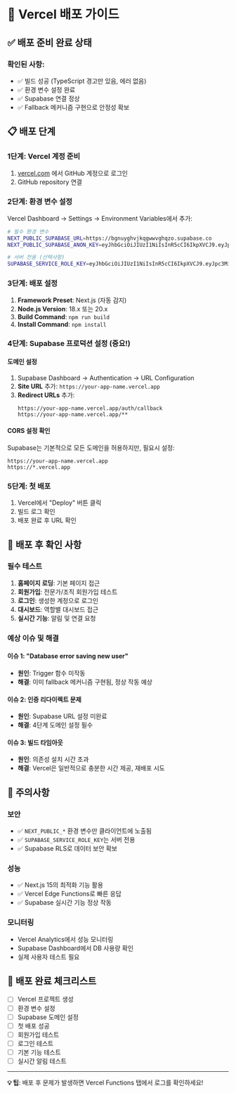 # 🚀 Vercel 배포 가이드

## ✅ 배포 준비 완료 상태

### 확인된 사항:
- ✅ 빌드 성공 (TypeScript 경고만 있음, 에러 없음)
- ✅ 환경 변수 설정 완료
- ✅ Supabase 연결 정상
- ✅ Fallback 메커니즘 구현으로 안정성 확보

## 📋 배포 단계

### 1단계: Vercel 계정 준비
1. [vercel.com](https://vercel.com) 에서 GitHub 계정으로 로그인
2. GitHub repository 연결

### 2단계: 환경 변수 설정
Vercel Dashboard → Settings → Environment Variables에서 추가:

```bash
# 필수 환경 변수
NEXT_PUBLIC_SUPABASE_URL=https://bgnuyghvjkqgwwvghqzo.supabase.co
NEXT_PUBLIC_SUPABASE_ANON_KEY=eyJhbGciOiJIUzI1NiIsInR5cCI6IkpXVCJ9.eyJpc3MiOiJzdXBhYmFzZSIsInJlZiI6ImJnbnV5Z2h2amtxZ3d3dmdocXpvIiwicm9sZSI6ImFub24iLCJpYXQiOjE3NTQxNDg5NDAsImV4cCI6MjA2OTcyNDk0MH0.hLBPh0CUK1vVyHOvw2Ns6XpoP7YIz-8pYJga0VucJjE

# 서버 전용 (선택사항)
SUPABASE_SERVICE_ROLE_KEY=eyJhbGciOiJIUzI1NiIsInR5cCI6IkpXVCJ9.eyJpc3MiOiJzdXBhYmFzZSIsInJlZiI6ImJnbnV5Z2h2amtxZ3d3dmdocXpvIiwicm9sZSI6InNlcnZpY2Vfcm9sZSIsImlhdCI6MTc1NDE0ODk0MCwiZXhwIjoyMDY5NzI0OTQwfQ.9-syW-5L08gswTk5gr4od8ft4BUeXrd8bo6GMpNrKbQ
```

### 3단계: 배포 설정
1. **Framework Preset**: Next.js (자동 감지)
2. **Node.js Version**: 18.x 또는 20.x
3. **Build Command**: `npm run build`
4. **Install Command**: `npm install`

### 4단계: Supabase 프로덕션 설정 (중요!)

#### 도메인 설정
1. Supabase Dashboard → Authentication → URL Configuration
2. **Site URL** 추가: `https://your-app-name.vercel.app`
3. **Redirect URLs** 추가:
   ```
   https://your-app-name.vercel.app/auth/callback
   https://your-app-name.vercel.app/**
   ```

#### CORS 설정 확인
Supabase는 기본적으로 모든 도메인을 허용하지만, 필요시 설정:
```
https://your-app-name.vercel.app
https://*.vercel.app
```

### 5단계: 첫 배포
1. Vercel에서 "Deploy" 버튼 클릭
2. 빌드 로그 확인
3. 배포 완료 후 URL 확인

## 🔧 배포 후 확인 사항

### 필수 테스트
1. **홈페이지 로딩**: 기본 페이지 접근
2. **회원가입**: 전문가/조직 회원가입 테스트
3. **로그인**: 생성한 계정으로 로그인
4. **대시보드**: 역할별 대시보드 접근
5. **실시간 기능**: 알림 및 연결 요청

### 예상 이슈 및 해결

#### 이슈 1: "Database error saving new user"
- **원인**: Trigger 함수 미작동
- **해결**: 이미 fallback 메커니즘 구현됨, 정상 작동 예상

#### 이슈 2: 인증 리다이렉트 문제
- **원인**: Supabase URL 설정 미완료
- **해결**: 4단계 도메인 설정 필수

#### 이슈 3: 빌드 타임아웃
- **원인**: 의존성 설치 시간 초과
- **해결**: Vercel은 일반적으로 충분한 시간 제공, 재배포 시도

## 🚨 주의사항

### 보안
- ✅ `NEXT_PUBLIC_*` 환경 변수만 클라이언트에 노출됨
- ✅ `SUPABASE_SERVICE_ROLE_KEY`는 서버 전용
- ✅ Supabase RLS로 데이터 보안 확보

### 성능
- ✅ Next.js 15의 최적화 기능 활용
- ✅ Vercel Edge Functions로 빠른 응답
- ✅ Supabase 실시간 기능 정상 작동

### 모니터링
- Vercel Analytics에서 성능 모니터링
- Supabase Dashboard에서 DB 사용량 확인
- 실제 사용자 테스트 필요

## 🎉 배포 완료 체크리스트

- [ ] Vercel 프로젝트 생성
- [ ] 환경 변수 설정
- [ ] Supabase 도메인 설정
- [ ] 첫 배포 성공
- [ ] 회원가입 테스트
- [ ] 로그인 테스트
- [ ] 기본 기능 테스트
- [ ] 실시간 알림 테스트

---

**💡 팁**: 배포 후 문제가 발생하면 Vercel Functions 탭에서 로그를 확인하세요!
